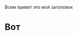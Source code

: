 <html>
    <head>
        <title>Всем привет</title>
        <meta charset = "UTF-8"/>
    </head>
    <body>
        <p>
            Всем привет это мой заголовок
        </p>
        <h1>Вот</h1>
    </body>
</html>